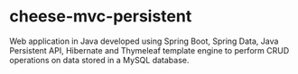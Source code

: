 # cheese-mvc-persistent
Web application in Java developed using Spring Boot, Spring Data, Java Persistent API, Hibernate and Thymeleaf template engine to perform CRUD operations on data stored in a MySQL database. 

